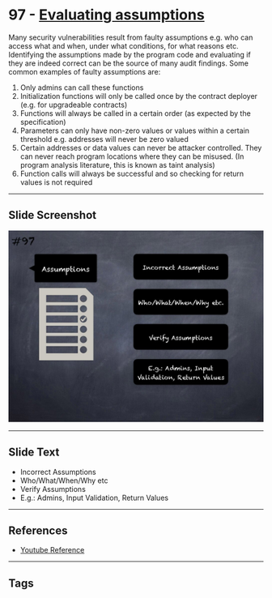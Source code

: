 
# 97 - [Evaluating assumptions](./Evaluating%20assumptions.md)

Many security vulnerabilities result from faulty assumptions e.g. who can access what and when, under what conditions, for what reasons etc. Identifying the assumptions made by the program code and evaluating if they are indeed correct can be the source of many audit findings. Some common examples of faulty assumptions are:
1. Only admins can call these functions
2. Initialization functions will only be called once by the contract deployer (e.g. for upgradeable contracts)
3. Functions will always be called in a certain order (as expected by the specification)
4. Parameters can only have non-zero values or values within a certain threshold e.g. addresses will never be zero valued
5. Certain addresses or data values can never be attacker controlled. They can never reach program locations where they can be misused. (In program analysis literature, this is known as taint analysis)
6. Function calls will always be successful and so checking for return values is not required
___
## Slide Screenshot
![097.jpg](../../images/6.%20Audit%20Techniques%20and%20Tools%20101/097.jpg)
___
## Slide Text
- Incorrect Assumptions
- Who/What/When/Why etc
- Verify Assumptions
- E.g.: Admins, Input Validation, Return Values
___
## References
- [Youtube Reference](https://youtu.be/dgITqd3mkDk?t=1589)
___
## Tags
